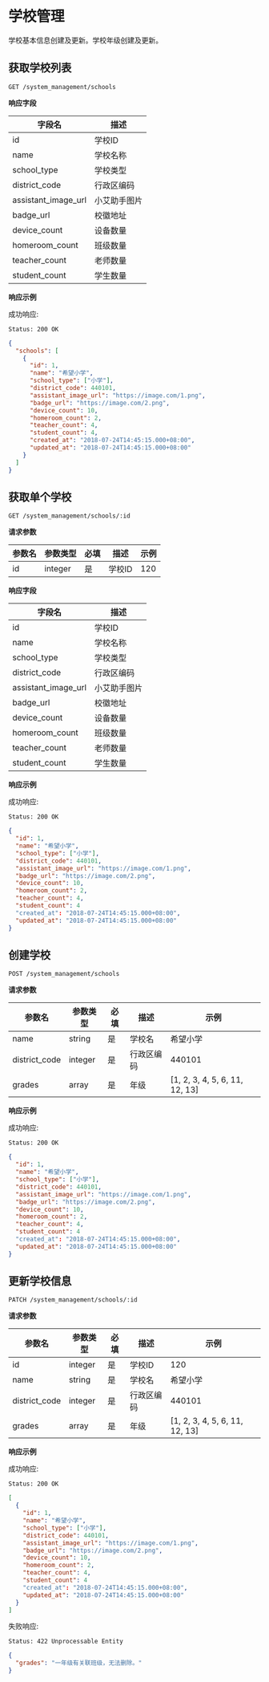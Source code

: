 # 学校管理

学校基本信息创建及更新。学校年级创建及更新。

## 获取学校列表

```
GET /system_management/schools
```

**响应字段**

| 字段名 | 描述 |
| -- | -- |
| id | 学校ID |
| name | 学校名称 |
| school_type | 学校类型 |
| district_code | 行政区编码 |
| assistant_image_url | 小艾助手图片 |
| badge_url | 校徽地址 |
| device_count | 设备数量 |
| homeroom_count | 班级数量 |
| teacher_count | 老师数量 |
| student_count | 学生数量 |

**响应示例**

成功响应:

```
Status: 200 OK
```

```json
{
  "schools": [
    {
      "id": 1,
      "name": "希望小学",
      "school_type": ["小学"],
      "district_code": 440101,
      "assistant_image_url": "https://image.com/1.png",
      "badge_url": "https://image.com/2.png",
      "device_count": 10,
      "homeroom_count": 2,
      "teacher_count": 4,
      "student_count": 4,
      "created_at": "2018-07-24T14:45:15.000+08:00",
      "updated_at": "2018-07-24T14:45:15.000+08:00"
    }
  ]
}
```

## 获取单个学校

```
GET /system_management/schools/:id
```

**请求参数**

| 参数名 | 参数类型 | 必填 | 描述 | 示例 |
| --- | --- | --- | --- | --- |
| id | integer | 是 | 学校ID | 120 |

**响应字段**

| 字段名 | 描述 |
| -- | -- |
| id | 学校ID |
| name | 学校名称 |
| school_type | 学校类型 |
| district_code | 行政区编码
| assistant_image_url | 小艾助手图片 |
| badge_url | 校徽地址 |
| device_count | 设备数量 |
| homeroom_count | 班级数量 |
| teacher_count | 老师数量 |
| student_count | 学生数量 |

**响应示例**

成功响应:

```
Status: 200 OK
```

```json
{
  "id": 1,
  "name": "希望小学",
  "school_type": ["小学"],
  "district_code": 440101,
  "assistant_image_url": "https://image.com/1.png",
  "badge_url": "https://image.com/2.png",
  "device_count": 10,
  "homeroom_count": 2,
  "teacher_count": 4,
  "student_count": 4
  "created_at": "2018-07-24T14:45:15.000+08:00",
  "updated_at": "2018-07-24T14:45:15.000+08:00"
}
```

## 创建学校

```
POST /system_management/schools
```

**请求参数**

| 参数名 | 参数类型 | 必填 | 描述 | 示例 |
| --- | --- | --- | --- | --- |
| name | string | 是 | 学校名 | 希望小学 |
| district_code | integer | 是 | 行政区编码 | 440101 |
| grades | array | 是 | 年级 | [1, 2, 3, 4, 5, 6, 11, 12, 13] |

**响应示例**

成功响应:

```
Status: 200 OK
```

```json
{
  "id": 1,
  "name": "希望小学",
  "school_type": ["小学"],
  "district_code": 440101,
  "assistant_image_url": "https://image.com/1.png",
  "badge_url": "https://image.com/2.png",
  "device_count": 10,
  "homeroom_count": 2,
  "teacher_count": 4,
  "student_count": 4
  "created_at": "2018-07-24T14:45:15.000+08:00",
  "updated_at": "2018-07-24T14:45:15.000+08:00"
}
```

## 更新学校信息

```
PATCH /system_management/schools/:id
```

**请求参数**

| 参数名 | 参数类型 | 必填 | 描述 | 示例 |
| --- | --- | --- | --- | --- |
| id | integer | 是 | 学校ID | 120 |
| name    | string | 是 | 学校名 | 希望小学 |
| district_code | integer | 是 | 行政区编码 | 440101 |
| grades | array | 是 | 年级 | [1, 2, 3, 4, 5, 6, 11, 12, 13] |

**响应示例**

成功响应:

```
Status: 200 OK
```

```json
[
  {
    "id": 1,
    "name": "希望小学",
    "school_type": ["小学"],
    "district_code": 440101,
    "assistant_image_url": "https://image.com/1.png",
    "badge_url": "https://image.com/2.png",
    "device_count": 10,
    "homeroom_count": 2,
    "teacher_count": 4,
    "student_count": 4
    "created_at": "2018-07-24T14:45:15.000+08:00",
    "updated_at": "2018-07-24T14:45:15.000+08:00"
  }
]
```

失败响应:

```
Status: 422 Unprocessable Entity
```
```json
{
  "grades": "一年级有关联班级，无法删除。"
}
```
